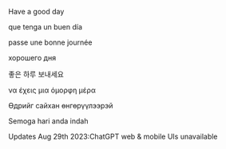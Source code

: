 Have a good day

que tenga un buen día

passe une bonne journée

хорошего дня

좋은 하루 보내세요

να έχεις μια όμορφη μέρα

Өдрийг сайхан өнгөрүүлээрэй

Semoga hari anda indah

Updates Aug 29th 2023:ChatGPT web & mobile UIs unavailable



